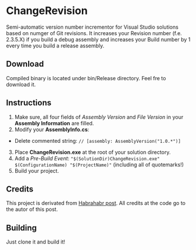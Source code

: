 ChangeRevision
===============

Semi-automatic version number incrementor for Visual Studio solutions based on numger of Git revisions.
It increases your Revision number (f.e. 2.3.5.X) if you build a debug assembly and increases your Build number by 1 every time you build a release assembly.

## Download ##

Compiled binary is located under bin/Release directory. Feel fre to download it.

## Instructions ##

1. Make sure, all four fields of *Assembly Version* and *File Version* in your **Assembly Information** are filled.
2. Modify your **AssemblyInfo.cs**:
- Delete commented string:
 `// [assembly: AssemblyVersion("1.0.*")]`
3. Place **ChangeRevision.exe** at the root of your solution directory.
4. Add a *Pre-Build Event*:
 `"$(SolutionDir)ChangeRevision.exe" $(ConfigurationName) "$(ProjectName)"`
 (including all of quotemarks!)
5. Build your project.

## Credits ##

This project is derivated from [Habrahabr post](https://habrahabr.ru/post/237585/). All credits at the code go to the autor of this post.

## Building ##

Just clone it and build it!